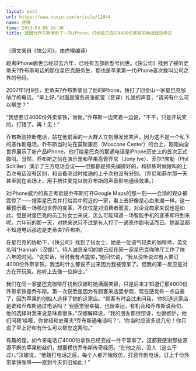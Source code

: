 ```yaml
---
layout: post
url: https://www.huxiu.com/article/11044
name: 虎嗅
time: 2013-03-06 16:30
title: 就因为乔布斯演示了一次iPhone，打给星巴克订4000份拿铁的电话就没停过
---
```

（原文来自《快公司》，由虎嗅编译）

距离iPhone面世已经过去六年，已经有五部新型号问世。《快公司》找到了接听史蒂夫?乔布斯电话的那位星巴克服务生，那也是苹果第一代iPhone首次拨叫公司之外的号码。

2007年1月9日，史蒂夫?乔布斯拿出了他的iPhone，拨打了旧金山一家星巴克咖啡厅的电话。“早上好，”对面是服务员张航莹（音译）礼貌的声音，“请问有什么可以帮您？”

“我想要订4000份外卖拿铁，谢谢。”乔布斯一边笑着一边说，“不不，只是开玩笑的。打错了。再！见！”

乔布斯刚挂断电话，站在他前面的一大群人立刻爆发出笑声。因为这不是一个私下的恶作剧电话。乔布斯当时站在莫斯康尼（Moscone Center）的台上，刚刚向全世界展示了新产品iPhone。他打给星巴克的那通电话是iPhone历史上的首次正式拨叫。当然，乔布斯之前在演示里和苹果高管乔尼（Jony Ive）、菲尔?席勒（Phil Schiller）演示了三方电话会议——但那都是预先编排好的，和排练时候拨叫的上百次电话没有区别，和设备测试时接通的上千次也没有分别。（乔尼和菲尔那一天甚至就在会场上，用手捂住麦克以防乔布斯的声音影响通话效果。）

对iPhone威力的真正考验是乔布斯打开Google Maps的那一刻——会场的观众被震惊了——搜索星巴克并打给其中附近的一家，看上去好像是心血来潮一样。这一幕预示着一场移动世界的变革，不仅仅是对消费者而言，对企业商家来说也是如此。但是对星巴克的员工张女士来说，怎么可能知道一场智能手机的变革即将到来呢。六年前的那一天，对她来说只不过是有人打了一通恶作剧电话而已。她甚至都不知道电话那边是史蒂夫?乔布斯。

在星巴克的协助下，《快公司》找到了张女士，她是一位语气轻柔的咖啡师，英文名叫“Hannah（汉娜）”。待人诚恳亲切的她已经在同一家星巴克咖啡厅工作了快六年的时间。“说实话，当时我有点震惊，”她回忆说，“我从没听说过有人要订4000份外带拿铁。我当时什么都说不出来因为我被惊呆了。但我的第一反应是对方在开玩笑。他听上去像一位绅士。”

我们在同一家星巴克咖啡厅找到汉娜时她满面笑容，只是后来才知道订那4000份外带拿铁是乔布斯。第一次获悉是因为有顾客来店里参观，现在感觉有一点自豪了，因为苹果的创始人选择了她的这家店。“顾客有时会过来问我，‘你知道这家店是谁和乔布斯通过电话吗？’我感觉很幸福、也很幸运，有机会和乔布斯说两句。他的选择对我来说意味着很多。”汉娜解释说，“我的朋友都很惊讶，也很嫉妒，他们问我‘哇哦，你曾经和史蒂夫?乔布斯通电话吗？’，‘你当时应该多说几句！你只说了早上好和有什么可以帮您这两句。”

有趣的是，如今来电话订4000份拿铁已经变成一件平常事了，这都要感谢那些源源不断的苹果粉丝们，想要模仿乔布斯传奇经历。“在他之前，没人（这么干过）。”汉娜说，“他拨打电话之后，每个人都开始效仿，打恶作剧电话，订上千份外带拿铁咖啡——直到今天仍旧如此！”

